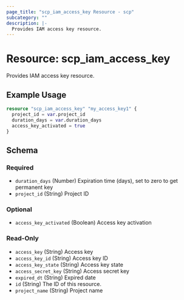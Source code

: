 ```yaml
---
page_title: "scp_iam_access_key Resource - scp"
subcategory: ""
description: |-
  Provides IAM access key resource.
---
```


# Resource: scp_iam_access_key

Provides IAM access key resource.


## Example Usage

```terraform
resource "scp_iam_access_key" "my_access_key1" {
  project_id = var.project_id
  duration_days = var.duration_days
  access_key_activated = true
}
```

<!-- schema generated by tfplugindocs -->
## Schema

### Required

- `duration_days` (Number) Expiration time (days), set to zero to get permanent key
- `project_id` (String) Project ID

### Optional

- `access_key_activated` (Boolean) Access key activation

### Read-Only

- `access_key` (String) Access key
- `access_key_id` (String) Access key ID
- `access_key_state` (String) Access key state
- `access_secret_key` (String) Access secret key
- `expired_dt` (String) Expired date
- `id` (String) The ID of this resource.
- `project_name` (String) Project name

